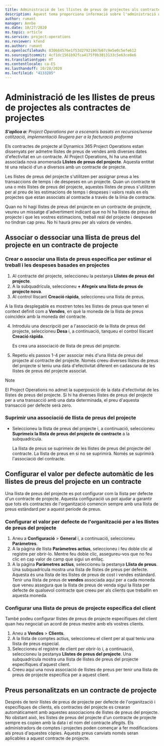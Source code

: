 ```yaml
---
title: Administració de les llistes de preus de projectes als contractes de projectes
description: Aquest tema proporciona informació sobre l'administració de llistes de preus de projecte en contractes de projecte.
author: rumant
manager: Annbe
ms.date: 10/27/2020
ms.topic: article
ms.service: project-operations
ms.reviewer: kfend
ms.author: rumant
ms.openlocfilehash: 030684576e1f53d27921907b07c9e5e0c5efe612
ms.sourcegitcommit: 4cf1dc1561b92fca4175f0b3813133c5e63ce8e6
ms.translationtype: HT
ms.contentlocale: ca-ES
ms.lasthandoff: 10/28/2020
ms.locfileid: "4133285"
---
```

# <a name="manage-project-price-lists-on-project-contracts"></a>Administració de les llistes de preus de projectes als contractes de projectes

_**S'aplica a:** Project Operations per a escenaris basats en recursos/sense cotització, implementació lleugera per a la facturació proforma_

Els contractes de projecte al Dynamics 365 Project Operations estan dissenyats per admetre llistes de preus de vendes amb diverses dates d'efectivitat en un contracte. Al Project Operations, hi ha una entitat associada nova anomenada **Llistes de preus del projecte**. Aquesta entitat té una relació d'un a diversos amb un contracte de projecte.

Les llistes de preus del projecte s'utilitzen per assignar preus a les transaccions de temps i de despeses en un projecte. Quan un contracte té una o més llistes de preus del projecte, aquestes llistes de preus s'utilitzen per al preu de les estimacions de temps i despeses i valors reals en els projectes que estan associats al contracte a través de la línia de contracte.

Quan no hi hagi llistes de preus del projecte en un contracte de projecte, veureu un missatge d'advertiment indicant que no hi ha llistes de preus del projecte i que les vostres estimacions, treball real del projecte i despeses no tindran cap preu. No hi haurà preu per als valors de vendes.

## <a name="associate-or-unassociate-a-project-price-list-on-a-project-contract"></a>Associar o dessociar una llista de preus del projecte en un contracte de projecte

### <a name="create-or-associate-a-specific-price-list-for-estimating-project-based-work-and-expenses"></a>Crear o associar una llista de preus específica per estimar el treball i les despeses basades en projectes

1. Al contracte del projecte, seleccioneu la pestanya **Llistes de preus del projecte**.
2. A la subquadrícula, seleccioneu **+ Afegeix una llista de preus de projecte nova**.
3. Al control lliscant **Creació ràpida**, seleccioneu una llista de preus. 

  A la llista desplegable es mostren totes les llistes de preus que tenen el context definit com a **Vendes**, en què la moneda de la llista de preus coincideix amb la moneda del contracte.
  
4. Introduïu una descripció per a l'associació de la llista de preus del projecte, seleccioneu **Desa** i, a continuació, tanqueu el control lliscant **Creació ràpida**.

   Es crea una associació de llista de preus del projecte.
   
5. Repetiu els passos 1-4 per associar més d'una llista de preus del projecte al contracte del projecte. Només creeu diverses llistes de preus del projecte si teniu una data d'efectivitat diferent en cadascuna de les llistes de preus del projecte associat.

> [!NOTE]
> El Project Operations no admet la superposició de la data d'efectivitat de les llistes de preus del projecte. Si hi ha diverses llistes de preus del projecte per a una transacció amb una data determinada, el preu d'aquesta transacció per defecte serà zero.

### <a name="remove-a-project-price-list-association"></a>Suprimir una associació de llista de preus del projecte

- Seleccioneu la llista de preus del projecte i, a continuació, seleccioneu **Suprimeix la llista de preus del projecte de contracte** a la subquadrícula. 

  La llista de preus se suprimeix de les llistes de preus del projecte del contracte. La llista de preus en si no se suprimirà. Només se suprimirà l'associació del contracte.

## <a name="set-up-automatic-defaulting-of-project-price-lists-on-a-contract"></a>Configurar el valor per defecte automàtic de les llistes de preus del projecte en un contracte

Una llista de preus del projecte es pot configurar com la llista per defecte d'un contracte de projecte. Aquesta configuració us pot ajudar a garantir que tots els contractes de l'organització comencin sempre amb una llista de preus estàndard per a aquest període de preus.

### <a name="set-up-the-organizational-default-for-project-price-lists"></a>Configurar el valor per defecte de l'organització per a les llistes de preus del projecte

1. Aneu a **Configuració** > **General** i, a continuació, seleccioneu **Paràmetres**.
2. A la pàgina de llista **Paràmetres actius**, seleccioneu i feu doble clic al registre per obrir-lo. Mentre feu doble clic, assegureu-vos que no feu clic en cap valor de camp que sigui un enllaç. 
3. A la pàgina **Paràmetres actius**, seleccioneu la pestanya **Llista de preus**. Una subquadrícula mostra una llista de llistes de preus per defecte. Aquesta és una llista de les llistes de preus de cost i vendes estàndard. Tenir una llista de preus de **vendes** associada aquí per a cada moneda que veneu assegura que la llista de preus de venda sigui la llista per defecte de qualsevol contracte que creeu per als clients que treballin en aquesta moneda.

### <a name="set-up-a-customer-specific-project-price-list"></a>Configurar una llista de preus de projecte específica del client

També podeu configurar llistes de preus de projecte específiques del client quan heu negociat un acord de preus mestre amb els vostres clients.

1. Aneu a **Vendes** > **Clients**.
2. A la llista de comptes actius, seleccioneu el client per al qual teniu una llista de preus especial.
3. Seleccioneu el registre de client per obrir-lo i, a continuació, seleccioneu la pestanya **Llistes de preus del projecte**. Una subquadrícula mostra una llista de llistes de preus del projecte específiques d'aquest client. 
4. Creeu aquí una nova associació de llistes de preus per tenir una llista de preus de projecte específica per a aquest client.

## <a name="custom-pricing-on-a-project-contract"></a>Preus personalitzats en un contracte de projecte

Després de tenir llistes de preus de projecte per defecte de l'organització i específiques de clients, els contractes del projecte es crearan automàticament amb aquestes associacions de llistes de preus del projecte. No obstant això, les llistes de preus del projecte d'un contracte de projecte sempre es copien amb la data i el nom del contracte afegits. Els administradors de comptes i projectes poden començar a fer modificacions als preus d'aquestes còpies. Aquests preus canviats només seran aplicables a aquest contracte de projecte.
